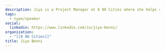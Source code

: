 ```yaml
---
description: Jiya is a Project Manager at 8 80 Cities where she helps create cities that are great for both 8-year-olds and 80-year olds – because then they will be great for everyone!
tags:
  - type/speaker
social:
  linkedin: https://www.linkedin.com/in/jiya-benni/
organization:
  - "[[8 80 Cities]]"
title: Jiya Benni
---
```


